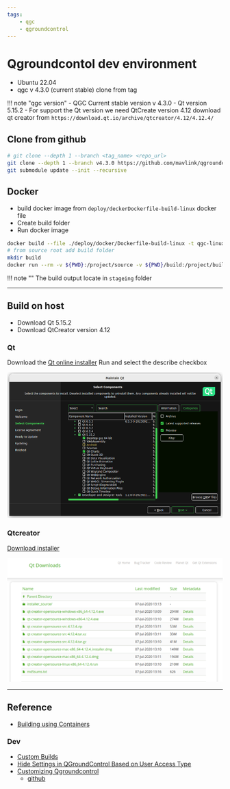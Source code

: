 ```yaml
---
tags:
    - qgc
    - qgroundcontrol
---
```


# Qgroundcontol dev environment
- Ubuntu 22.04
- qgc v 4.3.0 (current stable) clone from tag

!!! note "qgc version"
    - QGC Current stable version v 4.3.0
    - Qt version 5.15.2
    - For support the Qt version we need QtCreate version 4.12
    download qt creator from `https://download.qt.io/archive/qtcreator/4.12/4.12.4/`
     

## Clone from github

```bash
# git clone --depth 1 --branch <tag_name> <repo_url>
git clone --depth 1 --branch v4.3.0 https://github.com/mavlink/qgroundcontrol.git
git submodule update --init --recursive
```

## Docker
- build docker image from `deploy/deckerDockerfile-build-linux` docker file
- Create build folder
- Run docker image


```bash
docker build --file ./deploy/docker/Dockerfile-build-linux -t qgc-linux-docker .
# from source root add build folder
mkdir build
docker run --rm -v ${PWD}:/project/source -v ${PWD}/build:/project/build qgc-linux-docker
```

!!! note ""
     The build output locate in `stageing` folder



---

## Build on host
- Download Qt 5.15.2
- Download QtCreator version 4.12

### Qt
Download the [Qt online installer](https://www.qt.io/download-open-source)
Run and select the describe checkbox

![](images/qt_installer.png)


### Qtcreator
[Download installer](https://download.qt.io/archive/qtcreator/4.12/4.12.4/)

![](images/Qtcreator_download.png)

---

## Reference
- [Building using Containers](https://docs.qgroundcontrol.com/master/en/qgc-dev-guide/getting_started/container.html)

### Dev
- [Custom Builds    ](https://docs.qgroundcontrol.com/master/en/qgc-dev-guide/custom_build/custom_build.html)
- [Hide Settings in QGroundControl Based on User Access Type](https://github.com/godfreynolan/qgccomponenthiding)
- [Customizing Qgroundcontrol ](https://youtu.be/uLRdDl5a-Yk)
    - [github](https://github.com/godfreynolan/qgc_custom)